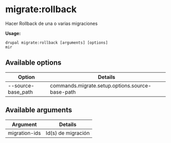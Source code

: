 # migrate:rollback
Hacer Rollback de una o varias migraciones

**Usage:**
```
drupal migrate:rollback [arguments] [options]
mir
```

## Available options
Option | Details
-------|-------------
--source-base_path | commands.migrate.setup.options.source-base-path

## Available arguments
Argument | Details
---------|-------------
migration-ids | Id(s) de migración
